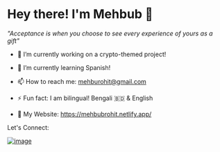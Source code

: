    ### <h1> Hey there! I'm Mehbub 👋 </h1>
   
   <p><i>"Acceptance is when you choose to see every experience of yours as a gift"</i></p>
   
   * 🔭 I’m currently working on a crypto-themed project!
   
   * 🌱 I’m currently learning Spanish!
   
   * 📫 How to reach me: mehburohit@gmail.com

   * ⚡ Fun fact: I am bilingual! Bengali 🇧🇩 & English

   * 👤 My Website: <a href="https://mehbubrohit.netlify.app/" target="_blank">https://mehbubrohit.netlify.app/</a>
   
   <p>Let's Connect:</p>
   
   
   <a href="https://www.linkedin.com/in/mehbubrohit/">![image](https://user-images.githubusercontent.com/59211101/230278669-eccbd8ef-96ec-44e1-9bc7-7c23fbfb8d58.png)</a>

<!--
**xMayble/xMayble** is a ✨ _special_ ✨ repository because its `README.md` (this file) appears on your GitHub profile.

Here are some ideas to get you started:

- 🔭 I’m currently working on ...
- 🌱 I’m currently learning ...
- 👯 I’m looking to collaborate on ...
- 🤔 I’m looking for help with ...
- 💬 Ask me about ...
- 📫 How to reach me: ...
- 😄 Pronouns: ...
- ⚡ Fun fact: ...
-->
